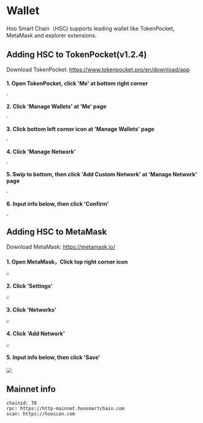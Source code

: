 # Wallet

Hoo Smart Chain（HSC) supports leading wallet like TokenPocket, MetaMask and explorer extensions.

## Adding HSC to TokenPocket(v1.2.4)
Download TokenPocket: https://www.tokenpocket.pro/en/download/app

#### 1. Open TokenPocket, click 'Me' at bottom right corner
<img src="./images/tokenpocket-en-1.jpg" style="zoom:25%"><br>

#### 2. Click 'Manage Wallets' at 'Me' page
<img src="./images/tokenpocket-en-1.jpg" style="zoom:25%"><br> 

#### 3. Click bottom left corner icon at 'Manage Wallets' page
<img src="./images/tokenpocket-en-2.jpg" style="zoom:25%"><br> 

#### 4. Click 'Manage Network'
<img src="./images/tokenpocket-en-3.jpg" style="zoom:25%"><br> 

#### 5. Swip to bottom, then click 'Add Custom Network' at 'Manage Network' page
<img src="./images/tokenpocket-en-4.jpg" style="zoom:28.6%"><br> 

#### 6. Input info below, then click 'Confirm'
<img src="./images/tokenpocket-en-6.jpg" style="zoom:28.6%"><br> 



## Adding HSC to MetaMask

Download MetaMask: https://metamask.io/
#### 1. Open MetaMask，Click top right corner icon
<img src="./images/metamask-en-1.png" style="zoom:43.5%"><br>

#### 2. Click 'Settings'
<img src="./images/metamask-en-2.png" style="zoom:43.5%"><br>

#### 3. Click 'Networks'
<img src="./images/metamask-en-3.png" style="zoom:43.5%"><br>

#### 4. Click 'Add Network'
<img src="./images/metamask-en-4.png" style="zoom:43.5%"><br>

#### 5. Input info below, then click 'Save'
<img src="./images/metamask-en-5.png" style="zoom:86.0%"><br>


## Mainnet info

```
chainid: 70
rpc: https://http-mainnet.hoosmartchain.com
scan: https://hooscan.com
```

<!-- ## Testnet info

```
chainid: 170
rpc: https://http-testnet.hoosmartchain.com
scan: https://testnet.hscscan.com
``` -->
